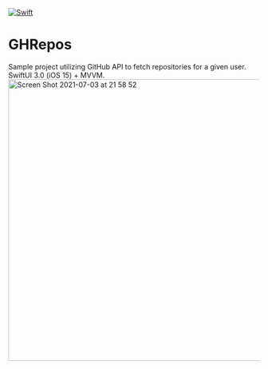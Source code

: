 [![Swift](https://github.com/lkuczborski/GHRepos/actions/workflows/swift.yml/badge.svg)](https://github.com/lkuczborski/GHRepos/actions/workflows/swift.yml)

# GHRepos
Sample project utilizing GitHub API to fetch repositories for a given user. SwiftUI 3.0 (iOS 15) + MVVM.
<img width="564" alt="Screen Shot 2021-07-03 at 21 58 52" src="https://user-images.githubusercontent.com/6804537/124365685-e05f5700-dc49-11eb-9438-cbbfd0e8da81.png">




